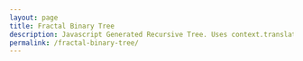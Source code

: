 ```yaml
---
layout: page
title: Fractal Binary Tree
description: Javascript Generated Recursive Tree. Uses context.translate and context.rotate.
permalink: /fractal-binary-tree/
---
```


<canvas id="canvas" width="500" height="300"></canvas>

<script type="text/javascript" src="/js/canvasExperiments/fractal-binary-tree.js"></script>
